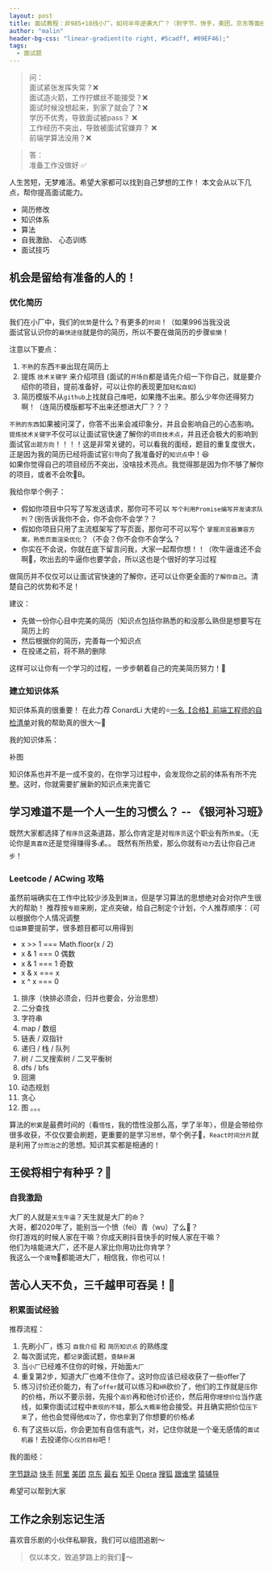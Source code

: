```yaml
---
layout: post
title: 面试教程：非985+18线小厂，如何半年逆袭大厂？（附字节，快手，美团，京东等面经
author: "malin"
header-bg-css: "linear-gradient(to right, #5cadff, #09EF46);"
tags:
  - 面试题
---
```


> 问：  
面试紧张发挥失常？❌  
面试造火箭，工作拧螺丝不能接受？❌  
面试时候没想起来，到家了就会了？❌  
学历不优秀，导致面试被pass？  ❌  
工作经历不突出，导致被面试官嫌弃？  ❌  
前端学算法没用？❌  

<!--more-->
> 答：  
准备工作没做好 ✅

人生苦短，无梦难活。希望大家都可以找到自己梦想的工作！
本文会从以下几点，帮你提高面试能力。

- 简历修改
- 知识体系
- 算法
- 自我激励、 心态训练
- 面试技巧

## 机会是留给有准备的人的！

### 优化简历

我们在小厂中，我们的`优势`是什么？有更多的`时间`！（如果996当我没说  
面试官认识你的`最快途径`就是你的简历，所以不要在做简历的步骤`偷懒`！ 

注意以下要点：  
1. `不熟`的东西`不要`出现在简历上
2. 提炼 `技术关键字` 来介绍项目 (面试的`开场白`都是请先介绍一下你自己，就是要介绍你的项目，提前准备好，可以让你的表现更加`轻松自如`)
3. 简历模版不从`github`上找就自己`撸`吧，如果撸不出来。那么少年你还得努力啊！（连简历模版都写不出来还想进大厂？？？

`不熟的东西`如果被问深了，你答不出来会减印象分，并且会影响自己的心态影响。  
`提炼技术关键字`不仅可以让面试官快速了解你的`项目技术点`，并且还会极大的影响到面试官`出题方向`！！！！这是非常关键的，可以看我的面经，题目的重复度很大，正是因为我的简历已经将面试官`引导`向了我准备好的`知识点`中！😆  
如果你觉得自己的项目经历不突出，没啥技术亮点。我觉得那是因为你不够了解你的项目，或者不会吹🐂B。 

我给你举个例子：
- 假如你项目中只写了写发送请求，那你可不可以 `写个利用Promise编写并发请求队列`？(别告诉我你不会，你不会你不会学？？
- 假如你项目只用了主流框架写了写页面，那你可不可以写个 `掌握浏览器兼容方案，熟悉页面渲染优化`？（不会？你不会你不会学么？
- 你实在不会说，你就在底下留言问我，大家一起帮你想！！（吹牛逼谁还不会啊🤪，吹出去的牛逼你也要学会，所以这也是个很好的学习过程

做简历并不仅仅可以让面试官快速的了解你，还可以让你更全面的`了解你自己`。清楚自己的优势和不足！

建议：
- 先做一份你心目中完美的简历（知识点包括你熟悉的和没那么熟但是想要写在简历上的
- 然后根据你的简历，完善每一个知识点
- 在投递之前，将不熟的删除

这样可以让你有一个学习的过程，一步步朝着自己的完美简历努力！💪

### 建立知识体系

知识体系真的很重要！
在此力荐 ConardLi 大佬的⭐️[一名【合格】前端工程师的自检清单](https://juejin.im/post/5cc1da82f265da036023b628)对我的帮助真的很大～🙏

我的知识体系：

[]()补图

知识体系也并不是一成不变的，在你学习过程中，会发现你之前的体系有所不完整。这时，你就需要扩展新的知识点来完善它

## 学习难道不是一个人一生的习惯么？ -- 《银河补习班》

既然大家都选择了`程序员`这条道路，那么你肯定是对`程序员`这个职业有所`热爱`。（无论你是`真喜欢`还是觉得赚得多💰。。
既然有所热爱，那么你就有`动力`去让你自己`进步`！

### Leetcode / ACwing 攻略

虽然前端确实在工作中比较少涉及到`算法`，但是学习算法的思想绝对会对你产生很大的帮助！ 
推荐按`专题`来刷，定点突破，给自己制定个计划，个人推荐顺序：（可以根据你个人情况调整  
`位运算`要提前学，很多题目都可以用得到  

- x >> 1 === Math.floor(x / 2) 
- x & 1 === 0 偶数
- x & 1 === 1 奇数
- x & x === x
- x ^ x === 0

1. 排序（快排必须会，归并也要会，分治思想）
2. 二分查找
3. 字符串
4. map / 数组
5. 链表 / 双指针
6. 递归 / 栈 / 队列
7. 树 / 二叉搜索树 / 二叉平衡树
8. dfs / bfs
9. 回溯
10. 动态规划
11. 贪心
12. 图
。。。


算法的`积累`是最费时间的（看`悟性`，我的悟性没那么高，学了半年），但是会带给你很多收获，不仅仅要会刷题，更重要的是学习`思想`，举个例子🌰，`React时间分片`就是利用了`分而治之`的思想。知识其实都是相通的！

## 王侯将相宁有种乎？🤔

### 自我激励

大厂的人就是`天生牛逼`？天生就是大厂的`命`？  
大哥，都2020年了，能别当一个愤（fei）青（wu）了么🤪？  
你打游戏的时候人家在干嘛？你成天刷抖音快手的时候人家在干嘛？  
他们为啥能进大厂，还不是人家比你用功比你肯学？  
我这么一个`废物`🤪都能进大厂，相信我，你也可以！  

## 苦心人天不负，三千越甲可吞吴！😤

### 积累面试经验

推荐流程：

1. 先刷小厂，练习 `自我介绍` 和 `简历知识点` 的熟练度
2. 每次面试完，都`记录`面试题，`查缺补漏`
3. 当`小厂`已经难不住你的时候，开始面`大厂`
4. 重复第2步，知道大厂也难不住你了。这时你应该已经收获了一些offer了
5. 练习讨价还价能力，有了`offer`就可以练习和`HR`砍价了，他们的工作就是`压`你的价格，所以不要示弱，先报个`高价`再和他讨价还价，然后用你`理想价位`当作底线，如果你面试过程中`表现的不错`，那么`大概率`他会接受。并且确实把价位`压下来`了，他也会觉得他`成功`了，你也拿到了你想要的价格💰
6. 有了这些以后，你会更加有自信有底气，对，记住你就是一个毫无感情的`面试机器`！去投递你`心仪的目标`吧！

我的面经：

[字节跳动]()
[快手]()
[阿里]()
[美团]()
[京东]()
[最右]()
[知乎]()
[Opera]()
[搜狐]()
[跟谁学]()
[猿辅导]()

希望可以帮到大家

## 工作之余别忘记生活

喜欢音乐剧的小伙伴私聊我，我们可以组团追剧～

> 仅以本文，致追梦路上的我们🎈～